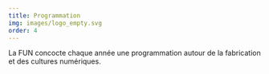 ```yaml
---
title: Programmation
img: images/logo_empty.svg
order: 4
---
```

La FUN concocte chaque année une programmation autour de la fabrication et des cultures numériques.